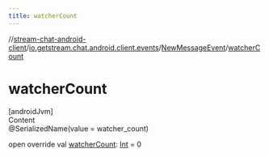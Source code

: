 ```yaml
---
title: watcherCount
---
```

//[stream-chat-android-client](../../../index.md)/[io.getstream.chat.android.client.events](../index.md)/[NewMessageEvent](index.md)/[watcherCount](watcherCount.md)



# watcherCount  
[androidJvm]  
Content  
@SerializedName(value = watcher_count)  
  
open override val [watcherCount](watcherCount.md): [Int](https://kotlinlang.org/api/latest/jvm/stdlib/kotlin/-int/index.html) = 0  



